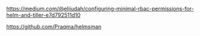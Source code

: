 https://medium.com/@elijudah/configuring-minimal-rbac-permissions-for-helm-and-tiller-e7d792511d10

https://github.com/Praqma/helmsman

